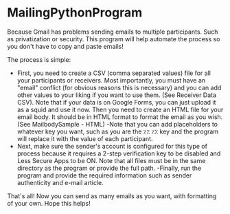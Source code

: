 # MailingPythonProgram
 
Because Gmail has problems sending emails to multiple participants. Such as privatization or security.
This program will help automate the process so you don't have to copy and paste emails!

The process is simple:
- First, you need to create a CSV (comma separated values) file for all your participants or receivers. Most importantly, you must have an "email" conflict (for obvious reasons this is necessary) and you can add other values ​​to your liking if you want to use them. (See Receiver Data CSV).
  Note that if your data is on Google Forms, you can just upload it as a squid and use it now.
  Then you need to create an HTML file for your email body. It should be in HTML format to format the email as you wish. (See MailbodySample - HTML)
-Note that you can add placeholders to whatever key you want, such as you are the ٪٪ ٪٪ key and the program will replace it with the value of each participant.
- Next, make sure the sender's account is configured for this type of process because it requires a 2-step verification key to be disabled and Less Secure Apps to be ON.
  Note that all files must be in the same directory as the program or provide the full path.
-Finally, run the program and provide the required information such as sender authenticity and e-mail article.

That's all! Now you can send as many emails as you want, with formatting of your own.
Hope this helps!
